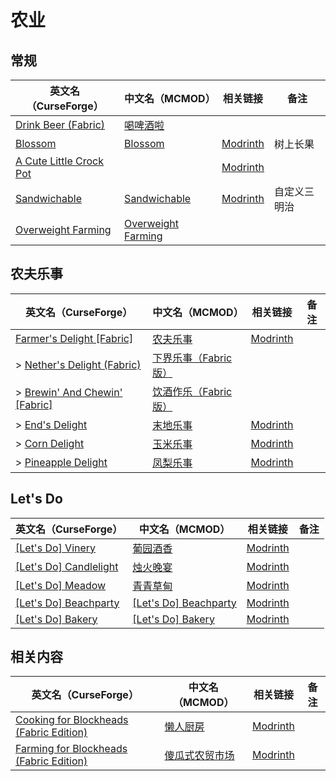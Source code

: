 # 农业

## 常规

| 英文名（CurseForge）                                                                            | 中文名（MCMOD）                                            | 相关链接                                                     | 备注         |
| ----------------------------------------------------------------------------------------------- | ---------------------------------------------------------- | ------------------------------------------------------------ | ------------ |
| [Drink Beer (Fabric)](https://www.curseforge.com/minecraft/mc-mods/drink-beer-fabric)           | [喝啤酒啦](https://www.mcmod.cn/class/4585.html)           |                                                              |              |
| [Blossom](https://www.curseforge.com/minecraft/mc-mods/blossom)                                 | [Blossom](https://www.mcmod.cn/class/8362.html)            | [Modrinth](https://modrinth.com/mod/blossom)                 | 树上长果     |
| [A Cute Little Crock Pot](https://www.curseforge.com/minecraft/mc-mods/a-cute-little-crock-pot) |                                                            | [Modrinth](https://modrinth.com/mod/a-cute-little-crock-pot) |              |
| [Sandwichable](https://www.curseforge.com/minecraft/mc-mods/sandwichable)                       | [Sandwichable](https://www.mcmod.cn/class/6159.html)       | [Modrinth](https://modrinth.com/mod/sandwichable)            | 自定义三明治 |
| [Overweight Farming](https://www.curseforge.com/minecraft/mc-mods/overweight-farming)           | [Overweight Farming](https://www.mcmod.cn/class/5866.html) |                                                              |              |

## 农夫乐事

| 英文名（CurseForge）                                                                                    | 中文名（MCMOD）                                              | 相关链接                                                    | 备注 |
| ------------------------------------------------------------------------------------------------------- | ------------------------------------------------------------ | ----------------------------------------------------------- | ---- |
| [Farmer's Delight [Fabric]](https://www.curseforge.com/minecraft/mc-mods/farmers-delight-fabric)        | [农夫乐事](https://www.mcmod.cn/class/2820.html)             | [Modrinth](https://modrinth.com/mod/farmers-delight-fabric) |      |
| > [Nether's Delight (Fabric)](https://www.curseforge.com/minecraft/mc-mods/nethers-delight-fabric)      | [下界乐事（Fabric版）](https://www.mcmod.cn/class/8139.html) |                                                             |      |
| > [Brewin' And Chewin' [Fabric]](https://www.curseforge.com/minecraft/mc-mods/brewin-and-chewin-fabric) | [饮酒作乐（Fabric版）](https://www.mcmod.cn/class/8841.html) |                                                             |      |
| > [End's Delight](https://www.curseforge.com/minecraft/mc-mods/ends-delight)                            | [末地乐事](https://www.mcmod.cn/class/6298.html)             | [Modrinth](https://modrinth.com/mod/ends-delight)           |      |
| > [Corn Delight](https://www.curseforge.com/minecraft/mc-mods/corn-delight)                             | [玉米乐事](https://www.mcmod.cn/class/5646.html)             | [Modrinth](https://modrinth.com/mod/corn-delight)           |      |
| > [Pineapple Delight](https://www.curseforge.com/minecraft/mc-mods/pineapple-delight)                   | [凤梨乐事](https://www.mcmod.cn/class/7871.html)             | [Modrinth](https://modrinth.com/mod/pineapple-delight)      |      |

## Let's Do

| 英文名（CurseForge）                                                                                            | 中文名（MCMOD）                                                | 相关链接                                                 | 备注 |
| --------------------------------------------------------------------------------------------------------------- | -------------------------------------------------------------- | -------------------------------------------------------- | ---- |
| [[Let's Do] Vinery](https://www.curseforge.com/minecraft/mc-mods/lets-do-wine)                                  | [葡园酒香](https://www.mcmod.cn/class/8181.html)               | [Modrinth](https://modrinth.com/mod/vinery)              |      |
| [[Let's Do] Candlelight](https://www.curseforge.com/minecraft/mc-mods/candlelight-lets-do-a-candlelight-dinner) | [烛火晚宴](https://www.mcmod.cn/class/10035.html)              | [Modrinth](https://modrinth.com/mod/lets-do-candlelight) |      |
| [[Let's Do] Meadow](https://www.curseforge.com/minecraft/mc-mods/welcome-to-meadow)                             | [青青草甸](https://www.mcmod.cn/class/9251.html)               | [Modrinth](https://modrinth.com/mod/lets-do-cheese)      |      |
| [[Let's Do] Beachparty](https://www.curseforge.com/minecraft/mc-mods/beachparty)                                | [[Let's Do] Beachparty](https://www.mcmod.cn/class/10300.html) | [Modrinth](https://modrinth.com/mod/lets-do-beachparty)  |      |
| [[Let's Do] Bakery](https://www.curseforge.com/minecraft/mc-mods/lets-do-bakery)                                | [[Let's Do] Bakery](https://www.mcmod.cn/class/11101.html)     | [Modrinth](https://modrinth.com/mod/lets-do-bakery)      |      |

## 相关内容

| 英文名（CurseForge）                                                                                                  | 中文名（MCMOD）                                        | 相关链接                                                    | 备注 |
| --------------------------------------------------------------------------------------------------------------------- | ------------------------------------------------------ | ----------------------------------------------------------- | ---- |
| [Cooking for Blockheads (Fabric Edition)](https://www.curseforge.com/minecraft/mc-mods/cooking-for-blockheads-fabric) | [懒人厨房](https://www.mcmod.cn/class/468.html)        | [Modrinth](https://modrinth.com/mod/cooking-for-blockheads) |      |
| [Farming for Blockheads (Fabric Edition)](https://www.curseforge.com/minecraft/mc-mods/farming-for-blockheads-fabric) | [傻瓜式农贸市场](https://www.mcmod.cn/class/2057.html) | [Modrinth](https://modrinth.com/mod/farming-for-blockheads) |      |
